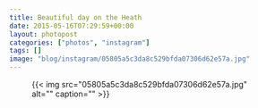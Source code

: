 ```yaml
---
title: Beautiful day on the Heath
date: 2015-05-16T07:29:59+00:00
layout: photopost
categories: ["photos", "instagram"]
tags: []
image: "blog/instagram/05805a5c3da8c529bfda07306d62e57a.jpg"
---
```


<figure class="photo photo--square">
  {{< img src="05805a5c3da8c529bfda07306d62e57a.jpg" alt="" caption="" >}}

</figure>


